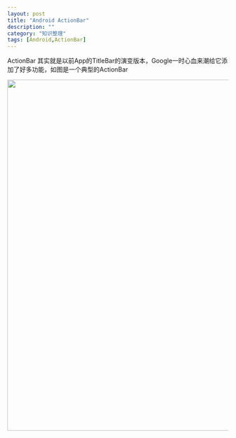 ```yaml
---
layout: post
title: "Android ActionBar"
description: ""
category: "知识整理"
tags: [Android,ActionBar]
---
```


ActionBar 其实就是以前App的TitleBar的演变版本，Google一时心血来潮给它添加了好多功能，如图是一个典型的ActionBar

<img src="http://developer.android.com/design/media/action_bar_pattern_overview.png" width="800"/>
